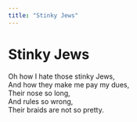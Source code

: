 ```yaml
---
title: "Stinky Jews"
---
```


# Stinky Jews

Oh how I hate those stinky Jews,  
And how they make me pay my dues,  
Their nose so long,  
And rules so wrong,  
Their braids are not so pretty.  
